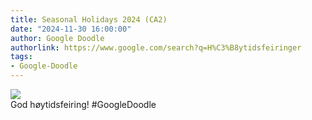 ```yaml
---
title: Seasonal Holidays 2024 (CA2)
date: "2024-11-30 16:00:00"
author: Google Doodle
authorlink: https://www.google.com/search?q=H%C3%B8ytidsfeiringer
tags:
- Google-Doodle
---
```

<img src="https://www.google.com/logos/doodles/2024/seasonal-holidays-2024-ca2-6753651837110646-law.gif" referrerpolicy="no-referrer"><br>God høytidsfeiring! #GoogleDoodle